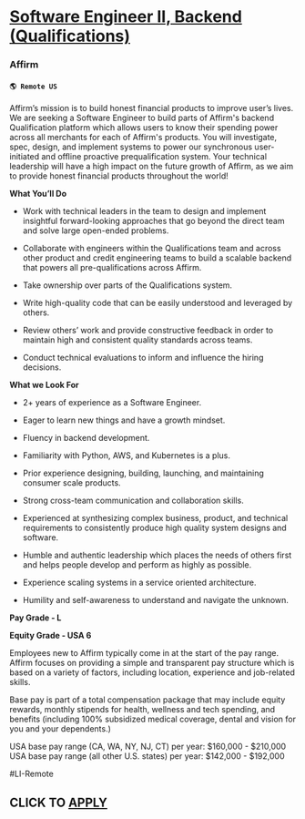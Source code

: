 # [Software Engineer II, Backend (Qualifications) ](https://www.remotewlb.com/apply/software-engineer-ii-backend-qualifications)  
### Affirm  
#### `🌎 Remote US`  

Affirm’s mission is to build honest financial products to improve user’s lives. We are seeking a Software Engineer to build parts of Affirm's backend Qualification platform which allows users to know their spending power across all merchants for each of Affirm's products. You will investigate, spec, design, and implement systems to power our synchronous user-initiated and offline proactive prequalification system. Your technical leadership will have a high impact on the future growth of Affirm, as we aim to provide honest financial products throughout the world!

**What You’ll Do**

  * Work with technical leaders in the team to design and implement insightful forward-looking approaches that go beyond the direct team and solve large open-ended problems.

  * Collaborate with engineers within the Qualifications team and across other product and credit engineering teams to build a scalable backend that powers all pre-qualifications across Affirm.

  * Take ownership over parts of the Qualifications system.

  * Write high-quality code that can be easily understood and leveraged by others.

  * Review others’ work and provide constructive feedback in order to maintain high and consistent quality standards across teams.

  * Conduct technical evaluations to inform and influence the hiring decisions.

**What we Look For**

  * 2+ years of experience as a Software Engineer.

  * Eager to learn new things and have a growth mindset.

  * Fluency in backend development.

  * Familiarity with Python, AWS, and Kubernetes is a plus.

  * Prior experience designing, building, launching, and maintaining consumer scale products.

  * Strong cross-team communication and collaboration skills.

  * Experienced at synthesizing complex business, product, and technical requirements to consistently produce high quality system designs and software.

  * Humble and authentic leadership which places the needs of others first and helps people develop and perform as highly as possible.

  * Experience scaling systems in a service oriented architecture.

  * Humility and self-awareness to understand and navigate the unknown.

  
**Pay Grade - L**

**Equity Grade - USA 6**

Employees new to Affirm typically come in at the start of the pay range. Affirm focuses on providing a simple and transparent pay structure which is based on a variety of factors, including location, experience and job-related skills.  
  
Base pay is part of a total compensation package that may include equity rewards, monthly stipends for health, wellness and tech spending, and benefits (including 100% subsidized medical coverage, dental and vision for you and your dependents.)  
  
USA base pay range (CA, WA, NY, NJ, CT) per year: $160,000 - $210,000  
USA base pay range (all other U.S. states) per year: $142,000 - $192,000  
  
#LI-Remote

  
## CLICK TO [APPLY](https://www.remotewlb.com/apply/software-engineer-ii-backend-qualifications)

